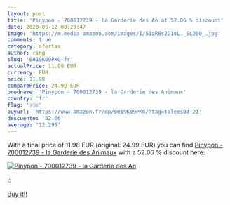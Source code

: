 ```yaml
---
layout: post
title: 'Pinypon - 700012739 - la Garderie des An at 52.06 % discount'
date: 2020-06-12 00:29:47
image: 'https://m.media-amazon.com/images/I/51zR6s2G1oL._SL200_.jpg'
comments: true
category: ofertas
author: ring
slug: 'B019K09PKG-fr'
actualPrice: 11.98 EUR
currency: EUR
price: 11.98
comparePrice: 24.99 EUR
prodname: 'Pinypon - 700012739 - la Garderie des Animaux'
country: 'fr'
flag: '🇫🇷'
buyurl: 'https://www.amazon.fr/dp/B019K09PKG/?tag=tolees0d-21'
descuento: '52.06'
average: '12.295'
---
```


With a final price of 11.98 EUR (original: 24.99 EUR) you can find [Pinypon - 700012739 - la Garderie des Animaux](https://www.amazon.fr/dp/B019K09PKG/?tag=tolees0d-21) with a  52.06 % discount here:

[![Pinypon - 700012739 - la Garderie des An](https://m.media-amazon.com/images/I/51zR6s2G1oL._SL200_.jpg)](https://www.amazon.fr/dp/B019K09PKG/?tag=tolees0d-21)

ℹ️:


[Buy it!!](https://www.amazon.fr/dp/B019K09PKG/?tag=tolees0d-21)

